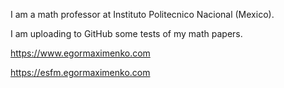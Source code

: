 I am a math professor at Instituto Politecnico Nacional (Mexico).

I am uploading to GitHub some tests of my math papers.

https://www.egormaximenko.com

https://esfm.egormaximenko.com
